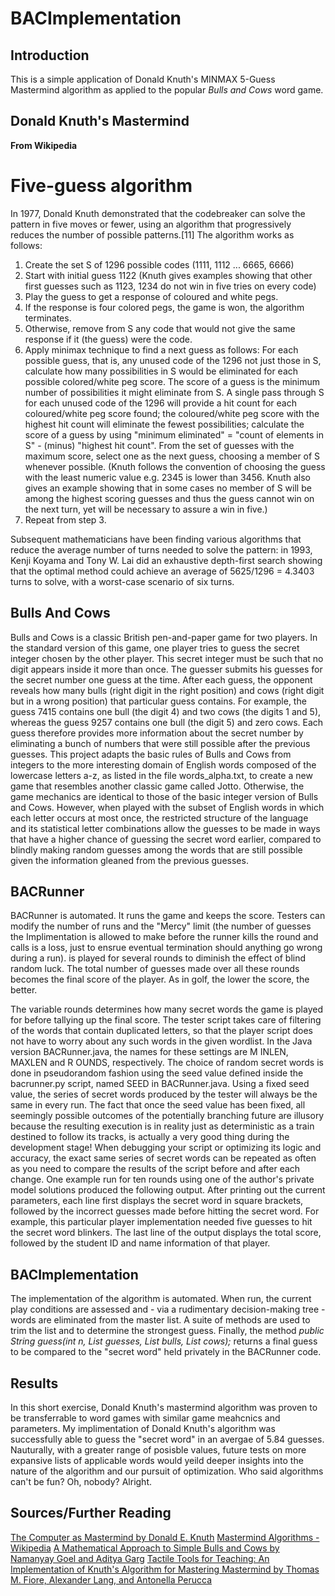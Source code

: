 # BACImplementation

## Introduction

This is a simple application of Donald Knuth's MINMAX 5-Guess Mastermind algorithm as applied to the popular *Bulls and Cows* word game. 

## Donald Knuth's Mastermind

**From Wikipedia**

# Five-guess algorithm

In 1977, Donald Knuth demonstrated that the codebreaker can solve the pattern in five moves or fewer, using an algorithm that progressively reduces the number of possible patterns.[11] The algorithm works as follows:

1. Create the set S of 1296 possible codes (1111, 1112 ... 6665, 6666)
2. Start with initial guess 1122 (Knuth gives examples showing that other first guesses such as 1123, 1234 do not win in five tries on every code)
3. Play the guess to get a response of coloured and white pegs.
4. If the response is four colored pegs, the game is won, the algorithm terminates.
5. Otherwise, remove from S any code that would not give the same response if it (the guess) were the code.
6. Apply minimax technique to find a next guess as follows: For each possible guess, that is, any unused code of the 1296 not just those in S, calculate how many possibilities in S would be eliminated for each possible colored/white peg score. The score of a guess is the minimum number of possibilities it might eliminate from S. A single pass through S for each unused code of the 1296 will provide a hit count for each coloured/white peg score found; the coloured/white peg score with the highest hit count will eliminate the fewest possibilities; calculate the score of a guess by using "minimum eliminated" = "count of elements in S" - (minus) "highest hit count". From the set of guesses with the maximum score, select one as the next guess, choosing a member of S whenever possible. (Knuth follows the convention of choosing the guess with the least numeric value e.g. 2345 is lower than 3456. Knuth also gives an example showing that in some cases no member of S will be among the highest scoring guesses and thus the guess cannot win on the next turn, yet will be necessary to assure a win in five.)
7. Repeat from step 3.

Subsequent mathematicians have been finding various algorithms that reduce the average number of turns needed to solve the pattern: in 1993, Kenji Koyama and Tony W. Lai did an exhaustive depth-first search showing that the optimal method could achieve an average of 5625/1296 = 4.3403 turns to solve, with a worst-case scenario of six turns.

## Bulls And Cows

Bulls and Cows is a classic British pen-and-paper game for two players. In the standard version of this game, one player tries to guess the secret integer chosen by the other player. This secret integer must be such that no digit appears inside it more than once. The guesser submits his guesses for the secret number one guess at the time. After each guess, the opponent reveals how many ​bulls (right digit in the right position) and ​cows (right digit but in a wrong position) that particular guess contains. For example, the guess 7415 contains one bull (the digit 4) and two cows (the digits 1 and 5), whereas the guess 9257 contains one bull (the digit 5) and zero cows. Each guess therefore provides more information about the secret number by eliminating a bunch of numbers that were still possible after the previous guesses.
This project adapts the basic rules of Bulls and Cows from integers to the more interesting domain of English words composed of the lowercase letters ​a-z​, as listed in the file words_alpha.txt​, to create a new game that resembles another classic game called ​Jotto​. Otherwise, the game mechanics are identical to those of the basic integer version of Bulls and Cows. However, when played with the subset of English words in which each letter occurs at most once, the restricted structure of the language and its statistical letter combinations allow the guesses to be made in ways that have a higher chance of guessing the secret word earlier, compared to blindly making random guesses among the words that are still possible given the information gleaned from the previous guesses.

## BACRunner

BACRunner is automated. It runs the game and keeps the score. Testers can modify the number of runs and the "Mercy" limit (the number of guesses the Implimentation is allowed to make before the runner kills the round and calls is a loss, just to ensrue eventual termination should anything go wrong during a run). is played for several rounds to diminish the effect of blind random luck. The total number of guesses made over all these rounds becomes the final score of the player. As in golf, the lower the score, the better.

The variable ​rounds determines how many secret words the game is played for before tallying up the final score. The tester script takes care of filtering of the words that contain duplicated letters, so that the player script does not have to worry about any such words in the given wordlist. In the Java version ​BACRunner.java​, the names for these settings are M​ INLEN​, ​MAXLEN​ and R​ OUNDS​, respectively.
The choice of random secret words is done in ​pseudorandom fashion using the ​seed value defined inside the ​bacrunner.py script, named ​SEED in ​BACRunner.java​. Using a fixed ​seed value, the series of secret words produced by the tester will always be the same in every run. The fact that once the ​seed value has been fixed, all seemingly possible outcomes of the potentially branching future are illusory because the resulting execution is in reality just as deterministic as a train destined to follow its tracks, is actually a very good thing during the development stage! When debugging your script or optimizing its logic and accuracy, the exact same series of secret words can be repeated as often as you need to compare the results of the script before and after each change.
One example run for ten rounds using one of the author's private model solutions produced the following output. After printing out the current parameters, each line first displays the secret word in square brackets, followed by the incorrect guesses made before hitting the secret word. For example, this particular player implementation needed five guesses to hit the secret word blinkers​. The last line of the output displays the total score, followed by the student ID and name information of that player.

## BACImplementation

The implementation of the algorithm is automated. When run, the current play conditions are assessed and - via a rudimentary decision-making tree - words are eliminated from the master list. A suite of methods are used to trim the list and to determine the strongest guess. Finally, the method *public String guess(int n, List<String> guesses, List<Integer> bulls, List<Integer> cows);* returns a final guess to be compared to the "secret word" held privately in the BACRunner code.
  
  ## Results
  
In this short exercise, Donald Knuth's mastermind algorithm was proven to be transferrable to word games with similar game meahcnics and parameters. My implimentation of Donald Knuth's algorithm was successfully able to guess the "secret word" in an avergae of 5.84 guesses. Nauturally, with a greater range of posisble values, future tests on more expansive lists of applicable words would yeild deeper insights into the nature of the algorithm and our pursuit of optimization. Who said algorithms can't be fun? Oh, nobody? Alright.

## Sources/Further Reading

[The Computer as Mastermind by Donald E. Knuth](https://www.cs.uni.edu/~wallingf/teaching/cs3530/resources/knuth-mastermind.pdf)
[Mastermind Algorithms - Wikipedia](https://en.wikipedia.org/wiki/Mastermind_(board_game)#Algorithms)
[A Mathematical Approach to Simple Bulls and Cows by Namanyay Goel and Aditya Garg](https://vixra.org/pdf/1601.0302v1.pdf)
[Tactile Tools for Teaching: An Implementation of Knuth's Algorithm for Mastering Mastermind by Thomas M. Fiore, Alexander Lang, and Antonella Perucca](http://www.antonellaperucca.net/FioreLangPerucca.pdf)


